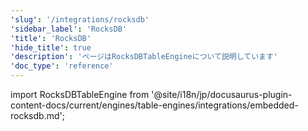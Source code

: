 ```yaml
---
'slug': '/integrations/rocksdb'
'sidebar_label': 'RocksDB'
'title': 'RocksDB'
'hide_title': true
'description': 'ページはRocksDBTableEngineについて説明しています'
'doc_type': 'reference'
---
```


import RocksDBTableEngine from '@site/i18n/jp/docusaurus-plugin-content-docs/current/engines/table-engines/integrations/embedded-rocksdb.md';

<RocksDBTableEngine/>
